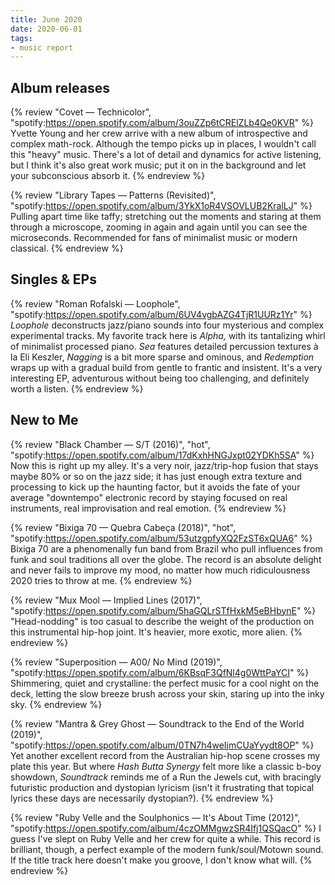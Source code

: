 ```yaml
---
title: June 2020
date: 2020-06-01
tags:
- music report
---
```


## Album releases

{% review "Covet — Technicolor",
  "spotify:https://open.spotify.com/album/3ouZZp6tCRElZLb4Qe0KVR"
%}
  Yvette Young and her crew arrive with a new album of introspective and complex math-rock. Although the tempo picks up in places, I wouldn't call this "heavy" music. There's a lot of detail and dynamics for active listening, but I think it's also great work music; put it on in the background and let your subconscious absorb it.
{% endreview %}

{% review "Library Tapes — Patterns (Revisited)",
  "spotify:https://open.spotify.com/album/3YkX1oR4VSOVLUB2KralLJ"
%}
  Pulling apart time like taffy; stretching out the moments and staring at them through a microscope, zooming in again and again until you can see the microseconds. Recommended for fans of minimalist music or modern classical.
{% endreview %}


## Singles & EPs

{% review "Roman Rofalski — Loophole",
  "spotify:https://open.spotify.com/album/6UV4vgbAZG4TjR1UURz1Yr"
%}
  _Loophole_ deconstructs jazz/piano sounds into four mysterious and complex experimental tracks. My favorite track here is _Alpha,_ with its tantalizing whirl of minimalist processed piano. _Sea_ features detailed percussion textures à la Eli Keszler, _Nagging_ is a bit more sparse and ominous, and _Redemption_ wraps up with a gradual build from gentle to frantic and insistent. It's a very interesting EP, adventurous without being too challenging, and definitely worth a listen.
{% endreview %}


## New to Me

{% review "Black Chamber — S/T (2016)", "hot",
  "spotify:https://open.spotify.com/album/17dKxhHNGJxpt02YDKh5SA"
%}
  Now this is right up my alley. It's a very noir, jazz/trip-hop fusion that stays maybe 80% or so on the jazz side; it has just enough extra texture and processing to kick up the haunting factor, but it avoids the fate of your average "downtempo" electronic record by staying focused on real instruments, real improvisation and real emotion.
{% endreview %}

{% review "Bixiga 70 — Quebra Cabeça (2018)", "hot",
  "spotify:https://open.spotify.com/album/53utzgpfyXQ2FzST6xQUA6"
%}
  Bixiga 70 are a phenomenally fun band from Brazil who pull influences from funk and soul traditions all over the globe. The record is an absolute delight and never fails to improve my mood, no matter how much ridiculousness 2020 tries to throw at me.
{% endreview %}

{% review "Mux Mool — Implied Lines (2017)",
  "spotify:https://open.spotify.com/album/5haGQLrSTfHxkM5eBHbynE"
%}
  "Head-nodding" is too casual to describe the weight of the production on this instrumental hip-hop joint. It's heavier, more exotic, more alien.
{% endreview %}

{% review "Superposition — A00/ No Mind (2019)",
  "spotify:https://open.spotify.com/album/6KBsqF3QfNl4g0WttPaYCI"
%}
  Shimmering, quiet and crystalline: the perfect music for a cool night on the deck, letting the slow breeze brush across your skin, staring up into the inky sky.
{% endreview %}

{% review "Mantra & Grey Ghost — Soundtrack to the End of the World (2019)",
  "spotify:https://open.spotify.com/album/0TN7h4weIjmCUaYyydt8OP"
%}
  Yet another excellent record from the Australian hip-hop scene crosses my plate this year. But where _Hash Butta Synergy_ felt more like a classic b-boy showdown, _Soundtrack_ reminds me of a Run the Jewels cut, with bracingly futuristic production and dystopian lyricism (isn't it frustrating that topical lyrics these days are necessarily dystopian?).
{% endreview %}

{% review "Ruby Velle and the Soulphonics — It's About Time (2012)",
  "spotify:https://open.spotify.com/album/4czOMMgwzSR4Ifj1QSQacO"
%}
  I guess I've slept on Ruby Velle and her crew for quite a while. This record is brilliant, though, a perfect example of the modern funk/soul/Motown sound. If the title track here doesn't make you groove, I don't know what will.
{% endreview %}
